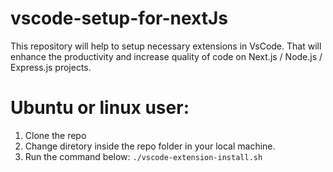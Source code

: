 # vscode-setup-for-nextJs
This repository will help to setup necessary extensions in VsCode. That will enhance the productivity and increase quality of code on Next.js / Node.js / Express.js projects.

# Ubuntu or linux user: 
1. Clone the repo
2. Change diretory inside the repo folder in your local machine.
3. Run the command below: ```./vscode-extension-install.sh```
